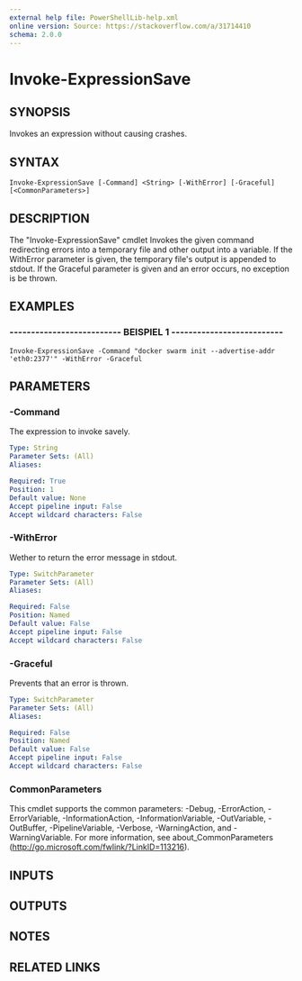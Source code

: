 ```yaml
---
external help file: PowerShellLib-help.xml
online version: Source: https://stackoverflow.com/a/31714410
schema: 2.0.0
---
```


# Invoke-ExpressionSave

## SYNOPSIS
Invokes an expression without causing crashes.

## SYNTAX

```
Invoke-ExpressionSave [-Command] <String> [-WithError] [-Graceful] [<CommonParameters>]
```

## DESCRIPTION
The "Invoke-ExpressionSave" cmdlet Invokes the given command redirecting errors into a temporary file and other output into a variable.
If the WithError parameter is given, the temporary file's output is appended to stdout.
If the Graceful parameter is given and an error occurs, no exception is be thrown.

## EXAMPLES

### -------------------------- BEISPIEL 1 --------------------------
```
Invoke-ExpressionSave -Command "docker swarm init --advertise-addr 'eth0:2377'" -WithError -Graceful
```

## PARAMETERS

### -Command
The expression to invoke savely.

```yaml
Type: String
Parameter Sets: (All)
Aliases: 

Required: True
Position: 1
Default value: None
Accept pipeline input: False
Accept wildcard characters: False
```

### -WithError
Wether to return the error message in stdout.

```yaml
Type: SwitchParameter
Parameter Sets: (All)
Aliases: 

Required: False
Position: Named
Default value: False
Accept pipeline input: False
Accept wildcard characters: False
```

### -Graceful
Prevents that an error is thrown.

```yaml
Type: SwitchParameter
Parameter Sets: (All)
Aliases: 

Required: False
Position: Named
Default value: False
Accept pipeline input: False
Accept wildcard characters: False
```

### CommonParameters
This cmdlet supports the common parameters: -Debug, -ErrorAction, -ErrorVariable, -InformationAction, -InformationVariable, -OutVariable, -OutBuffer, -PipelineVariable, -Verbose, -WarningAction, and -WarningVariable. For more information, see about_CommonParameters (http://go.microsoft.com/fwlink/?LinkID=113216).

## INPUTS

## OUTPUTS

## NOTES

## RELATED LINKS

